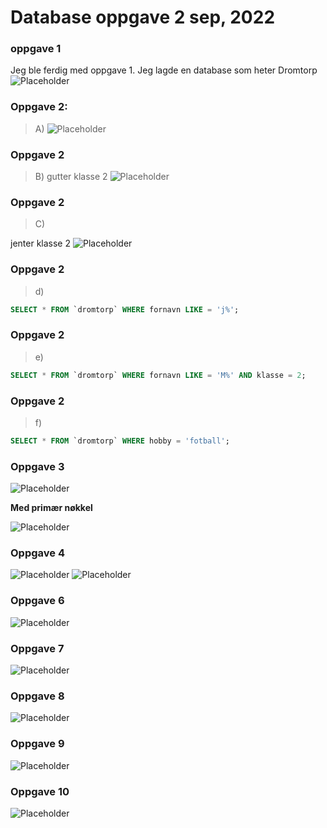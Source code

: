 # Database oppgave 2 sep, 2022

### oppgave 1
Jeg ble ferdig med oppgave 1. Jeg lagde en database som heter Dromtorp
![Placeholder](https://media.discordapp.net/attachments/837646034511200316/1012697217150222408/Screenshot_2022-08-26_at_14.17.04.png?width=1498&height=936)

### Oppgave 2:
>A)
![Placeholder](https://media.discordapp.net/attachments/837646034511200316/1014132709741826078/Screenshot_2022-08-30_at_13.21.10.png?width=1000&height=1000)

### Oppgave 2 
>B)
gutter klasse 2
![Placeholder](https://media.discordapp.net/attachments/837646034511200316/1014136970848522240/Screenshot_2022-08-30_at_13.38.07.png?width=1498&height=936)

### Oppgave 2
>C)

jenter klasse 2
![Placeholder](https://media.discordapp.net/attachments/837646034511200316/1014137890256719912/Screenshot_2022-08-30_at_13.41.48.png?width=1498&height=936)

### Oppgave 2
>d)
```sql
SELECT * FROM `dromtorp` WHERE fornavn LIKE = 'j%';
```

### Oppgave 2
>e)
```sql
SELECT * FROM `dromtorp` WHERE fornavn LIKE = 'M%' AND klasse = 2;
```

### Oppgave 2
>f)
```sql
SELECT * FROM `dromtorp` WHERE hobby = 'fotball';
```

### Oppgave 3 
![Placeholder](https://media.discordapp.net/attachments/837646034511200316/1014854163840114768/Screenshot_2022-09-01_at_13.08.01.png)
 
 **Med primær nøkkel**
 
![Placeholder](https://media.discordapp.net/attachments/837646034511200316/1014854451326111854/Screenshot_2022-09-01_at_13.09.07.png?width=1920&height=599)

### Oppgave 4
![Placeholder](https://media.discordapp.net/attachments/837646034511200316/1014861271629299753/Screenshot_2022-09-01_at_13.36.01.png)
![Placeholder](https://media.discordapp.net/attachments/837646034511200316/1014861271964852254/Screenshot_2022-09-01_at_13.36.18.png)

### Oppgave 6
![Placeholder](https://media.discordapp.net/attachments/850882023271038987/1014870788177920102/Screenshot_2022-09-01_at_14.14.04.png)


### Oppgave 7
![Placeholder](https://media.discordapp.net/attachments/850882023271038987/1014872176173789244/Screenshot_2022-09-01_at_14.19.38.png)


### Oppgave 8

![Placeholder](https://user-images.githubusercontent.com/91245857/187912690-2ceaa10f-aa6f-4dc7-bd8e-26f638379553.png)


### Oppgave 9 
![Placeholder](https://media.discordapp.net/attachments/850882023271038987/1014873177777786890/Screenshot_2022-09-01_at_14.23.36.png)

### Oppgave 10

![Placeholder](https://media.discordapp.net/attachments/850882023271038987/1014874125426229298/Screenshot_2022-09-01_at_14.27.22.png)


